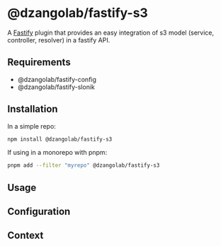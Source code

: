# @dzangolab/fastify-s3

A [Fastify](https://github.com/fastify/fastify) plugin that provides an easy integration of s3 model (service, controller, resolver) in a fastify API.

## Requirements

- @dzangolab/fastify-config
- @dzangolab/fastify-slonik

## Installation

In a simple repo:

```bash
npm install @dzangolab/fastify-s3
```

If using in a monorepo with pnpm:

```bash
pnpm add --filter "myrepo" @dzangolab/fastify-s3
```

## Usage

## Configuration

## Context
